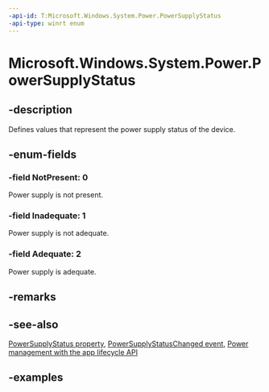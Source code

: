 ```yaml
---
-api-id: T:Microsoft.Windows.System.Power.PowerSupplyStatus
-api-type: winrt enum
---
```


# Microsoft.Windows.System.Power.PowerSupplyStatus

<!--
public enum PowerSupplyStatus
-->


## -description

Defines values that represent the power supply status of the device.

## -enum-fields

### -field NotPresent: 0

Power supply is not present.

### -field Inadequate: 1

Power supply is not adequate.

### -field Adequate: 2

Power supply is adequate.

## -remarks

## -see-also

[PowerSupplyStatus property](powermanager_powersupplystatus.md), [PowerSupplyStatusChanged event](powermanager_powersupplystatuschanged.md), [Power management with the app lifecycle API](/windows/apps/windows-app-sdk/applifecycle/applifecycle-power)

## -examples


